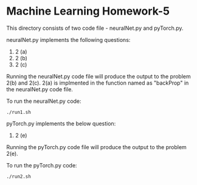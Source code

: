 # Machine Learning Homework-5

This directory consists of two code file - neuralNet.py and pyTorch.py.

neuralNet.py implements the following questions:

1. 2 (a)
2. 2 (b)
3. 2 (c)

Running the neuralNet.py code file will produce the output to the problem 2(b) and 2(c).
2(a) is implmented in the function named as "backProp" in the neuralNet.py code file.

To run the neuralNet.py code:

```script
./run1.sh
```

pyTorch.py implements the below question:

1. 2 (e)

Running the pyTorch.py code file will produce the output to the problem 2(e).

To run the pyTorch.py code:

```script
./run2.sh
```
